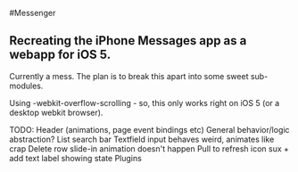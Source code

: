 #Messenger
## Recreating the iPhone Messages app as a webapp for iOS 5.

Currently a mess. The plan is to break this apart into some sweet sub-modules.

Using -webkit-overflow-scrolling - so, this only works right on iOS 5 (or a desktop webkit browser).


TODO: 
Header (animations, page event bindings etc)
General behavior/logic abstraction?
List search bar
Textfield input behaves weird, animates like crap
Delete row slide-in animation doesn't happen
Pull to refresh icon sux + add text label showing state 
Plugins
